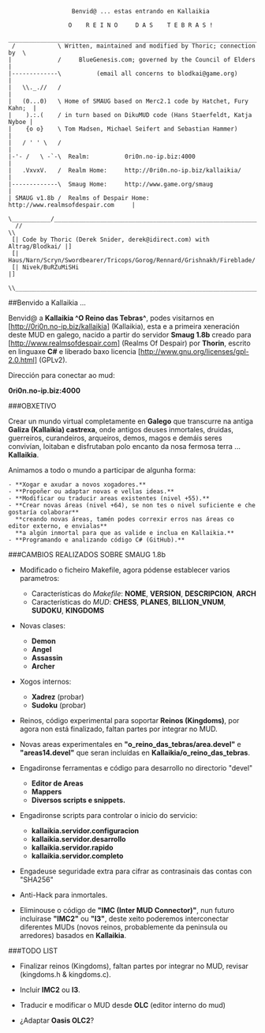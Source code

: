 ```
                  Benvid@ ... estas entrando en Kallaikia

                 O    R E I N O     D A S    T E B R A S !
  _________________________________________________________________________
 /            \ Written, maintained and modified by Thoric; connection by  \
|             /     BlueGenesis.com; governed by the Council of Elders      |
|-------------\          (email all concerns to blodkai@game.org)           |
|   \\._.//   /                                                             |
|   (0...0)   \ Home of SMAUG based on Merc2.1 code by Hatchet, Fury Kahn;  |
|    ).:.(    / in turn based on DikuMUD code (Hans Staerfeldt, Katja Nyboe |
|    {o o}    \ Tom Madsen, Michael Seifert and Sebastian Hammer)           |
|   / ' ' \   /                                                             |
|-'- /   \ -`-\  Realm:          0ri0n.no-ip.biz:4000                       |
|   .VxvxV.   /  Realm Home:     http://0ri0n.no-ip.biz/kallaikia/          |
|-------------\  Smaug Home:     http://www.game.org/smaug                  |
| SMAUG v1.8b /  Realms of Despair Home: http://www.realmsofdespair.com     |
 \___________/_____________________________________________________________/
  //                                                                     \\
 [| Code by Thoric (Derek Snider, derek@idirect.com) with Altrag/Blodkai/ |]
 [| Haus/Narn/Scryn/Swordbearer/Tricops/Gorog/Rennard/Grishnakh/Fireblade/|]
 [| Nivek/BuRZuMiSHi                                                      |]
  \\_____________________________________________________________________//

```

##Benvido a Kallaikia ...

Benvid@ a **Kallaikia ^O Reino das Tebras^**, podes visitarnos en [http://0ri0n.no-ip.biz/kallaikia] (Kallaikia), esta e a primeira xeneraci&oacute;n deste MUD en galego, nacido a partir do servidor **Smaug 1.8b** creado para [http://www.realmsofdespair.com] (Realms Of Despair) por **Thorin**, escrito en linguaxe **C#** e liberado baxo licencia [http://www.gnu.org/licenses/gpl-2.0.html] (GPLv2).

Dirección para conectar ao mud:

  **0ri0n.no-ip.biz:4000**


###OBXETIVO

Crear un mundo virtual completamente en **Galego** que transcurre na antiga **Galiza (Kallaikia) castrexa**,
onde antigos deuses inmortales, druidas, guerreiros, curandeiros, arqueiros, demos, magos e demáis seres
convivían, loitaban e disfrutaban polo encanto da nosa fermosa terra ... **Kallaikia**.

Animamos a todo o mundo a participar de algunha forma:

	- **Xogar e axudar a novos xogadores.**
	- **Propoñer ou adaptar novas e vellas ideas.**
	- **Modificar ou traducir areas existentes (nivel +55).**
	- **Crear novas áreas (nivel +64), se non tes o nivel suficiente e che gostaría colaborar**
	  **creando novas áreas, tamén podes correxir erros nas áreas co editor externo, e envialas**
	  **a algún inmortal para que as valide e inclua en Kallaikia.**
	- **Programando e analizando código C# (GitHub).**


###CAMBIOS REALIZADOS SOBRE SMAUG 1.8b

* Modificado o ficheiro Makefile, agora pódense establecer varios parametros: 

	- Características do *Makefile*: **NOME**, **VERSION**, **DESCRIPCION**, **ARCH** 
	- Características do *MUD*: **CHESS**, **PLANES**, **BILLION_VNUM**, **SUDOKU**, **KINGDOMS**

* Novas clases:

	- **Demon**
	- **Angel**
	- **Assassin**
	- **Archer**

* Xogos internos:

	- **Xadrez** (probar)
	- **Sudoku** (probar)

* Reinos, código experimental para soportar **Reinos (Kingdoms)**, por agora non está finalizado,
  faltan partes por integrar no MUD.

* Novas areas experimentales en **"o_reino_das_tebras/area.devel"** e **"areas14.devel"** que seran
  incluídas en **Kallaikia/o_reino_das_tebras**.

* Engadironse ferramentas e código para desarrollo no directorio "devel"

	- **Editor de Areas**
	- **Mappers**
	- **Diversos scripts e snippets.**

* Engadironse scripts para controlar o inicio do servicio:

	- **kallaikia.servidor.configuracion**
	- **kallaikia.servidor.desarrollo**
	- **kallaikia.servidor.rapido**
	- **kallaikia.servidor.completo**

* Engadeuse seguridade extra para cifrar as contrasinais das contas con "SHA256"

* Anti-Hack para inmortales.

* Eliminouse o código de **"IMC (Inter MUD Connector)"**, nun futuro incluirase **"IMC2"** ou **"I3"**,
  deste xeito poderemos interconectar diferentes MUDs (novos reinos, probablemente da peninsula
  ou arredores) basados en **Kallaikia**.


###TODO LIST

* Finalizar reinos (Kingdoms), faltan partes por integrar no MUD, revisar (kingdoms.h & kingdoms.c).

* Incluir **IMC2** ou **I3**.

* Traducir e modificar o MUD desde **OLC** (editor interno do mud)

* ¿Adaptar **Oasis OLC2**?


